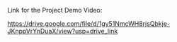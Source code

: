 Link for the Project Demo Video:

https://drive.google.com/file/d/1gy51NmcWH8rjsQbkje-JKnppVrYnDuaX/view?usp=drive_link
